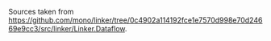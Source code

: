 Sources taken from https://github.com/mono/linker/tree/0c4902a114192fce1e7570d998e70d24669e9cc3/src/linker/Linker.Dataflow.
